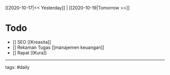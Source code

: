 [[2020-10-17|<< Yesterday]] | [[2020-10-19|Tomorrow >>]]

# Todo
- [] SEO [[Kreasita]]
- [] Rekaman Tugas [[manajemen keuangan]]
- [] Rapat [[Kura]]

___
tags: #daily